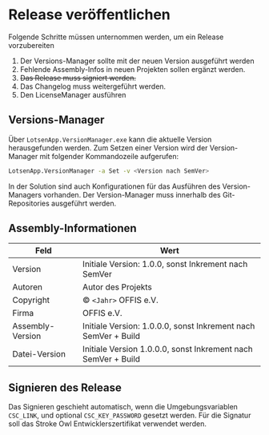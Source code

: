 # Release veröffentlichen

Folgende Schritte müssen unternommen werden, um ein Release vorzubereiten

  1. Der Versions-Manager sollte mit der neuen Version ausgeführt werden
  2. Fehlende Assembly-Infos in neuen Projekten sollen ergänzt werden.
  3. ~~Das Release muss signiert werden.~~
  4. Das Changelog muss weitergeführt werden.
  5. Den LicenseManager ausführen


## Versions-Manager

Über `LotsenApp.VersionManager.exe` kann die aktuelle Version herausgefunden werden. Zum Setzen einer Version wird der Version-Manager mit folgender Kommandozeile aufgerufen:

```bash
LotsenApp.VersionManager -a Set -v <Version nach SemVer>
```

In der Solution sind auch Konfigurationen für das Ausführen des Version-Managers vorhanden. Der Version-Manager muss innerhalb des Git-Repositories ausgeführt werden.

## Assembly-Informationen

Feld                | Wert
--------------------|-----------------------------------------
Version             | Initiale Version: 1.0.0, sonst Inkrement nach SemVer
Autoren             | Autor des Projekts
Copyright           | © `<Jahr>` OFFIS e.V.
Firma               | OFFIS e.V.
Assembly-Version    | Initiale Version: 1.0.0.0, sonst Inkrement nach SemVer + Build
Datei-Version       | Initiale Version 1.0.0.0, sonst Inkrement nach SemVer + Build

## Signieren des Release

Das Signieren geschieht automatisch, wenn die Umgebungsvariablen `CSC_LINK`, und optional `CSC_KEY_PASSWORD` gesetzt werden. Für die Signatur soll das Stroke Owl Entwicklerszertifikat verwendet werden.